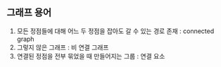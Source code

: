 ## 그래프 용어
1. 모든 정점들에 대해 어느 두 정점을 잡아도 갈 수 있는 경로 존재 : connected graph
2. 그렇지 않은 그래프 : 비 연결 그래프
3. 연결된 정점을 전부 묶었을 때 만들어지는 그룹 : 연결 요소